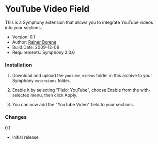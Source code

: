 YouTube Video Field
===================

This is a Symphony extension that allows you to integrate YouTube videos into your sections.

- Version: 0.1
- Author: [Rainer Borene](mailto:rainerborene@gmail.com)
- Build Date: 2009-12-08
- Requirements: Symphony 2.0.6

### Installation

1. Download and upload the `youtube_videos` folder in this archive to your Symphony `extensions` folder.

2. Enable it by selecting "Field: YouTube", choose Enable from the with-selected menu, then click Apply.

3. You can now add the "YouTube Video" field to your sections.

### Changes

0.1

- Initial release